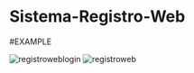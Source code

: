 # Sistema-Registro-Web


#EXAMPLE

![registroweblogin](https://user-images.githubusercontent.com/65793555/154820560-698f5383-4540-454c-aa30-aeb0aa15c600.PNG)
![registroweb](https://user-images.githubusercontent.com/65793555/154820572-b5ee1f0c-151f-413f-ae6a-fd1a056a5f0e.PNG)
